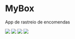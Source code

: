 # MyBox
App de rastreio de encomendas

<img src="./src/assets/img/splash.png">
<img src="./src/assets/img/screen-home.jpeg">
<img src="./src/assets/img/screen-login.jpeg">
<img src="./src/assets/img/screen-profile.jpeg">